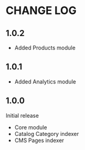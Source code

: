 # CHANGE LOG

## 1.0.2
- Added Products module

## 1.0.1
- Added Analytics module

## 1.0.0

Initial release
- Core module
- Catalog Category indexer
- CMS Pages indexer